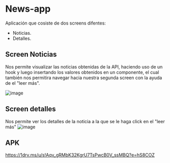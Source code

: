 # News-app

Aplicación que cosiste de dos screens difentes:
* Noticias.
* Detalles.

## Screen Noticias
Nos permite visualizar las noticias obtenidas de la API, haciendo uso de un hook y luego insertando los valores obtenidos en un componente, el cual también nos permitira navegar hacia nuestra segunda screen con la ayuda de el "leer más".

 
![image](https://github.com/IanRodriguez00/news-mobile/assets/74162126/0cd61e4c-2b87-4303-8aaa-18e775e2fe17)

## Screen detalles
Nos permite ver los detalles de la noticia a la que se le haga click en el "leer más"
![image](https://github.com/IanRodriguez00/news-mobile/assets/74162126/a1b1e11a-950b-4db3-a39f-02dc6dfeeba4)


## APK
https://1drv.ms/u/s!Aqv_gRMbK32KgrU7TsPwcB0V_ssMBQ?e=hS8COZ
